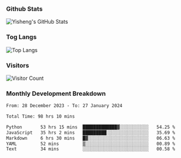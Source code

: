 ### Github Stats
![Yisheng's GitHub Stats](https://github-readme-stats-9qabuvhk1-gongyisheng.vercel.app/api?username=gongyisheng&count_private=true&show_icons=true)
### Tog Langs
![Top Langs](https://github-readme-stats-9qabuvhk1-gongyisheng.vercel.app/api/top-langs/?username=gongyisheng&layout=compact)
### Visitors
![Visitor Count](https://profile-counter.glitch.me/gongyisheng/count.svg)
### Monthly Development Breakdown
<!--START_SECTION:waka-->

```txt
From: 28 December 2023 - To: 27 January 2024

Total Time: 98 hrs 10 mins

Python       53 hrs 15 mins  █████████████▓░░░░░░░░░░░   54.25 %
JavaScript   35 hrs 2 mins   █████████░░░░░░░░░░░░░░░░   35.69 %
Markdown     6 hrs 30 mins   █▓░░░░░░░░░░░░░░░░░░░░░░░   06.63 %
YAML         52 mins         ▒░░░░░░░░░░░░░░░░░░░░░░░░   00.89 %
Text         34 mins         ░░░░░░░░░░░░░░░░░░░░░░░░░   00.58 %
```

<!--END_SECTION:waka-->
